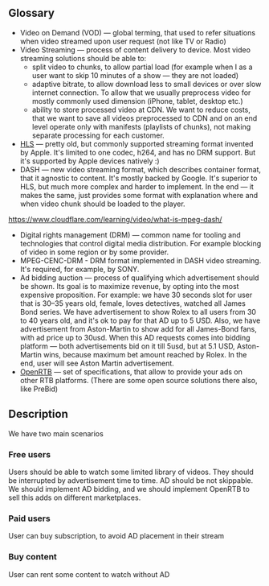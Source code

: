 ## Glossary
- Video on Demand (VOD) — global terming, that used to refer situations when video streamed upon user request (not like TV or Radio)
- Video Streaming — process of content delivery to device. Most video streaming solutions should be able to:
	- split video to chunks, to allow partial load (for example when I as a user want to skip 10 minutes of a show — they are not loaded)
	- adaptive bitrate, to allow download less to small devices or over slow internet connection. To allow that we usually preprocess video for mostly commonly used dimension (iPhone, tablet, desktop etc.)
	- ability to store processed video at CDN. We want to reduce costs, that we want to save all videos preprocessed to CDN and on an end level operate only with manifests (playlists of chunks), not making separate processing for each customer.
 - [HLS](https://en.wikipedia.org/wiki/HTTP_Live_Streaming) — pretty old, but commonly supported streaming format invented by Apple. It's limited to one codec, h264, and has no DRM support. But it's supported by Apple devices natively :)
 - DASH — new video streaming format, which describes container format, that it agnostic to content. It's mostly backed by Google. It's superior to HLS, but much more complex and harder to implement. In the end — it makes the same, just provides some format with explanation where and when video chunk should be loaded to the player.

https://www.cloudflare.com/learning/video/what-is-mpeg-dash/

- Digital rights management (DRM) — common name for tooling and technologies that control digital media distribution. For example blocking of video in some region or by some provider.
- MPEG-CENC-DRM - DRM format implemented in DASH video streaming. It's required, for example, by SONY.
- Ad bidding auction — process of qualifying which advertisement should be shown. Its goal is to maximize revenue, by opting into the most expensive proposition. For example: we have 30 seconds slot for user that is 30–35 years old, female, loves detectives, watched all James Bond series. We have advertisement to show Rolex to all users from 30 to 40 years old, and it's ok to pay for that AD up to 5 USD. Also, we have advertisement from Aston-Martin to show add for all James-Bond fans, with ad price up to 30usd. When this AD requests comes into bidding platform — both advertisements bid on it till 5usd, but at 5.1 USD, Aston-Martin wins, because maximum bet amount reached by Rolex. In the end, user will see Aston Martin advertisement.
 - [OpenRTB](https://openrtb.github.io/OpenRTB/) — set of specifications, that allow to provide your ads on other RTB platforms. (There are some open source solutions there also, like PreBid)


## Description
We have two main scenarios
### Free users
Users should be able to watch some limited library of videos. They should be interrupted by advertisement time to time. AD should be not skippable. We should implement AD bidding, and we should implement OpenRTB to sell this adds on different marketplaces.

### Paid users
User can buy subscription, to avoid AD placement in their stream

### Buy content
User can rent some content to watch without AD